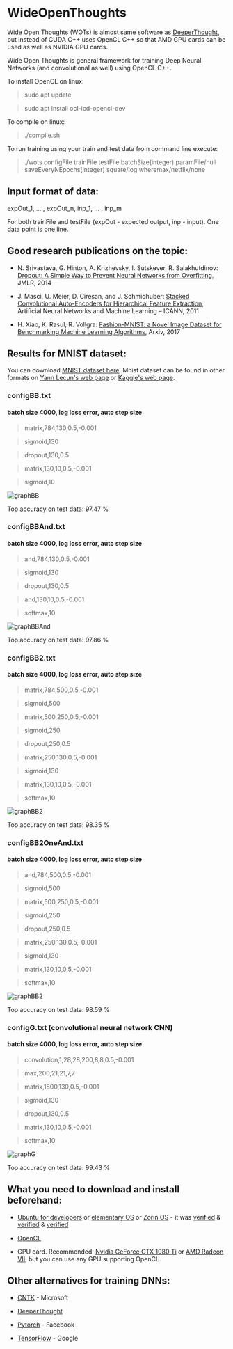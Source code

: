 # WideOpenThoughts

Wide Open Thoughts (WOTs) is almost same software as [DeeperThought](https://github.com/pepe78/DeeperThought), but instead of CUDA C++ uses OpenCL C++ so that AMD GPU cards can be used as well as NVIDIA GPU cards.

Wide Open Thoughts is general framework for training Deep Neural Networks (and convolutional as well) using OpenCL C++.

To install OpenCL on linux:

> sudo apt update

> sudo apt install ocl-icd-opencl-dev

To compile on linux:

> ./compile.sh

To run training using your train and test data from command line execute:

> ./wots configFile trainFile testFile batchSize(integer) paramFile/null saveEveryNEpochs(integer) square/log wheremax/netflix/none


## Input format of data:

expOut_1, ... , expOut_n, inp_1, ... , inp_m

For both trainFile and testFile (expOut - expected output, inp - input). One data point is one line.

## Good research publications on the topic:

* N. Srivastava, G. Hinton, A. Krizhevsky, I. Sutskever, R. Salakhutdinov: [Dropout: A Simple Way to Prevent Neural Networks from Overfitting](http://www.jmlr.org/papers/volume15/srivastava14a/srivastava14a.pdf?utm_content=buffer79b43&utm_medium=social&utm_source=twitter.com&utm_campaign=buffer), JMLR, 2014

* J. Masci, U. Meier, D. Ciresan, and J. Schmidhuber: [Stacked Convolutional Auto-Encoders for
Hierarchical Feature Extraction](https://www.researchgate.net/profile/Jonathan_Masci/publication/221078713_Stacked_Convolutional_Auto-Encoders_for_Hierarchical_Feature_Extraction/links/0deec518b9c6ed4634000000/Stacked-Convolutional-Auto-Encoders-for-Hierarchical-Feature-Extraction.pdf), Artificial Neural Networks and Machine Learning – ICANN, 2011

* H. Xiao, K. Rasul, R. Vollgra: [Fashion-MNIST: a Novel Image Dataset for
Benchmarking Machine Learning Algorithms](https://arxiv.org/pdf/1708.07747.pdf), Arxiv, 2017

## Results for MNIST dataset:

You can download [MNIST dataset here](https://www.dropbox.com/s/9eoiignb7tlrr2u/mnist.zip?dl=0). Mnist dataset can be found in other formats on [Yann Lecun's web page](http://yann.lecun.com/exdb/mnist/index.html) or [Kaggle's web page](https://www.kaggle.com/c/digit-recognizer).

### configBB.txt

#### batch size 4000, log loss error, auto step size

> matrix,784,130,0.5,-0.001

> sigmoid,130

> dropout,130,0.5

> matrix,130,10,0.5,-0.001

> sigmoid,10

![graphBB](./pics/graphBB.png)

Top accuracy on test data: 97.47 %

### configBBAnd.txt

#### batch size 4000, log loss error, auto step size

> and,784,130,0.5,-0.001

> sigmoid,130

> dropout,130,0.5

> and,130,10,0.5,-0.001

> softmax,10

![graphBBAnd](./pics/BBAnd.png)

Top accuracy on test data: 97.86 %

### configBB2.txt

#### batch size 4000, log loss error, auto step size

> matrix,784,500,0.5,-0.001

> sigmoid,500

> matrix,500,250,0.5,-0.001

> sigmoid,250

> dropout,250,0.5

> matrix,250,130,0.5,-0.001

> sigmoid,130

> matrix,130,10,0.5,-0.001

> softmax,10

![graphBB2](./pics/bb2.png)

Top accuracy on test data: 98.35 %

### configBB2OneAnd.txt

#### batch size 4000, log loss error, auto step size

> and,784,500,0.5,-0.001

> sigmoid,500

> matrix,500,250,0.5,-0.001

> sigmoid,250

> dropout,250,0.5

> matrix,250,130,0.5,-0.001

> sigmoid,130

> matrix,130,10,0.5,-0.001

> softmax,10

![graphBB2](./pics/BB2OneAnd.png)

Top accuracy on test data: 98.59 %

### configG.txt (convolutional neural network CNN)

#### batch size 4000, log loss error, auto step size

> convolution,1,28,28,200,8,8,0.5,-0.001

> max,200,21,21,7,7

> matrix,1800,130,0.5,-0.001

> sigmoid,130

> dropout,130,0.5

> matrix,130,10,0.5,-0.001

> softmax,10

![graphG](./pics/graphG4.png)

Top accuracy on test data: 99.43 %

## What you need to download and install beforehand:

* [Ubuntu for developers](https://www.ubuntu.com/desktop/developers) or [elementary OS](https://elementary.io/) or [Zorin OS](https://zorinos.com/download/#core) - it was [verified](https://www.frisky.world/2020/02/testing-elementary-os.html) & [verified](https://www.frisky.world/2020/03/testing-zorin-os-core.html) & [verified](https://www.frisky.world/2020/04/testing-ubuntu-2004-daily-build-kernel.html)

* [OpenCL](https://www.khronos.org/opencl/)

* GPU card. Recommended: [Nvidia GeForce GTX 1080 Ti](https://www.nvidia.com/en-us/geforce/products/10series/geforce-gtx-1080-ti/) or [AMD Radeon VII](https://www.amd.com/en/products/graphics/amd-radeon-vii), but you can use any GPU supporting OpenCL.

## Other alternatives for training DNNs:

* [CNTK](https://github.com/Microsoft/CNTK) - Microsoft

* [DeeperThought](https://github.com/pepe78/DeeperThought/)

* [Pytorch](https://pytorch.org/) - Facebook

* [TensorFlow](https://www.tensorflow.org/) - Google


